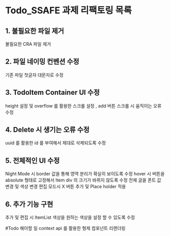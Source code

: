 # Todo_SSAFE 과제 리팩토링 목록
## 1. 불필요한 파일 제거
불필요한 CRA 파일 제거
## 2. 파일 네이밍 컨벤션 수정
기존 파일 첫글자 대문자로 수정
## 3. TodoItem Container UI 수정
height 설정 및 overflow 를 활용한 스크롤 설정 , add 버튼 스크롤 시 움직이는 오류 수정
## 4. Delete 시 생기는 오류 수정
uuid 를 활용한 id 를 부여해서 제대로 삭제되도록 수정
## 5. 전체적인 UI 수정
Night Mode 시 border 값을 통해 영역 분리가 확실히 보이도록 수정
hover 시 버튼을 absolute 형태로 고정해서 Item div 의 크기가 바뀌지 않도록 수정
전체 글꼴 폰트 값 변경 및 색상 변경
편집 모드시 X 버튼 추가 및 Place holder 적용
## 6. 추가 기능 구현
추가 및 편집 시 ItemList 색상을 원하는 색상을 설정 할 수 있도록 수정

#Todo 해아할 일
context api 를 활용한 형제 컴포넌트 리렌더링
   
